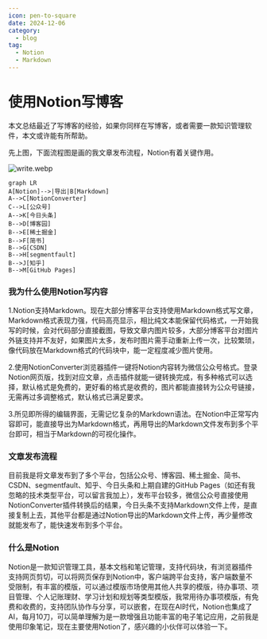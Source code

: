 ```yaml
---
icon: pen-to-square
date: 2024-12-06
category:
  - blog
tag:
  - Notion
  - Markdown
---
```


# 使用Notion写博客

本文总结最近了写博客的经验，如果你同样在写博客，或者需要一款知识管理软件，本文或许能有所帮助。

先上图，下面流程图是画的我文章发布流程，Notion有着关键作用。

![write.webp](/assets/images/write.webp)

```mermaid
graph LR
A[Notion]-->|导出|B[Markdown]
A-->C[NotionConverter]
C-->L[公众号]
A-->K[今日头条]
B-->D[博客园]
B-->E[稀土掘金]
B-->F[简书]
B-->G[CSDN]
B-->H[segmentfault]
B-->J[知乎]
B-->M[GitHub Pages]

```

### 我为什么使用Notion写内容

1.Notion支持Markdown。现在大部分博客平台支持使用Markdown格式写文章，Markdown格式表现力强，代码高亮显示，相比纯文本能保留代码格式，一开始我写的时候，会对代码部分直接截图，导致文章内图片较多，大部分博客平台对图片外链支持并不友好，如果图片太多，发布时图片需手动重新上传一次，比较繁琐，像代码放在Markdown格式的代码块中，能一定程度减少图片使用。

2.使用NotionConverter浏览器插件一键将Notion内容转为微信公众号格式。登录Notion网页版，找到对应文章，点击插件就能一键转换完成，有多种格式可以选择，默认格式是免费的，更好看的格式是收费的，图片都能直接转为公众号链接，无需再过多调整格式，默认格式已满足要求。

3.所见即所得的编辑界面，无需记忆复杂的Markdown语法。在Notion中正常写内容即可，能直接导出为Markdown格式，再用导出的Markdown文件发布到多个平台即可，相当于Markdown的可视化操作。

### 文章发布流程

目前我是将文章发布到了多个平台，包括公众号、博客园、稀土掘金、简书、CSDN、segmentfault、知乎、今日头条和上期自建的GitHub Pages（如还有我忽略的技术类型平台，可以留言我加上），发布平台较多，微信公众号直接使用NotionConverter插件转换后的结果，今日头条不支持Markdown文件上传，是直接复制上去，其他平台都是通过Notion导出的Markdown文件上传，再少量修改就能发布了，能快速发布到多个平台。

### 什么是Notion

Notion是一款知识管理工具，基本文档和笔记管理，支持代码块，有浏览器插件支持网页剪切，可以将网页保存到Notion中，客户端跨平台支持，客户端数量不受限制，有丰富的模版，可以通过模版市场使用其他人共享的模版，待办事项、项目管理、个人记账理财、学习计划和规划等类型模版，我常用待办事项模版，有免费和收费的，支持团队协作与分享，可以嵌套，在现在AI时代，Notion也集成了AI，每月10刀，可以简单理解为是一款增强且功能丰富的电子笔记应用，之前我是使用印象笔记，现在主要使用Notion了，感兴趣的小伙伴可以体验一下。